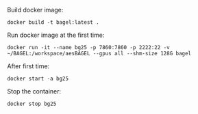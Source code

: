 Build docker image:
```
docker build -t bagel:latest .
```

Run docker image at the first time:
```
docker run -it --name bg25 -p 7860:7860 -p 2222:22 -v ~/BAGEL:/workspace/aesBAGEL --gpus all --shm-size 128G bagel 
```

After first time:
```
docker start -a bg25
```

Stop the container:
```
docker stop bg25
```
